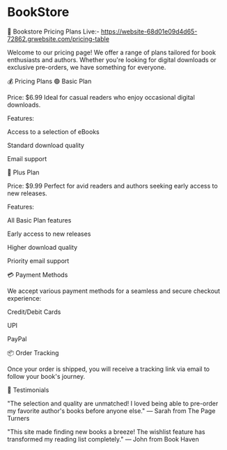# BookStore
📘 Bookstore Pricing Plans
Live:- https://website-68d01e09d4d65-72862.grwebsite.com/pricing-table

Welcome to our pricing page! We offer a range of plans tailored for book enthusiasts and authors. Whether you're looking for digital downloads or exclusive pre-orders, we have something for everyone.

💰 Pricing Plans
🟢 Basic Plan

Price: $6.99
Ideal for casual readers who enjoy occasional digital downloads.

Features:

Access to a selection of eBooks

Standard download quality

Email support

🔵 Plus Plan

Price: $9.99
Perfect for avid readers and authors seeking early access to new releases.

Features:

All Basic Plan features

Early access to new releases

Higher download quality

Priority email support

💳 Payment Methods

We accept various payment methods for a seamless and secure checkout experience:

Credit/Debit Cards

UPI

PayPal

📦 Order Tracking

Once your order is shipped, you will receive a tracking link via email to follow your book's journey.

📣 Testimonials

"The selection and quality are unmatched! I loved being able to pre-order my favorite author's books before anyone else."
— Sarah from The Page Turners

"This site made finding new books a breeze! The wishlist feature has transformed my reading list completely."
— John from Book Haven
